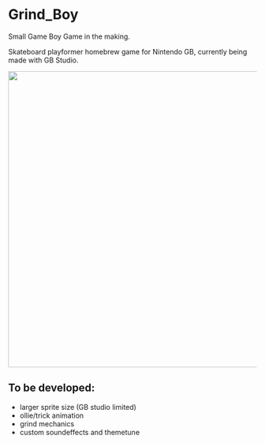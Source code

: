 # Grind_Boy
Small Game Boy Game in the making.

Skateboard playformer homebrew game for Nintendo GB, currently being made with GB Studio.

<p float="left">
  <img src="assets/git/preview.gif" width="600" />
</p>


## To be developed:

 - larger sprite size (GB studio limited)
 - ollie/trick animation
 - grind mechanics
 - custom soundeffects and themetune